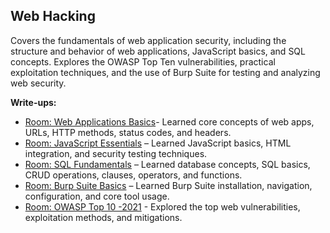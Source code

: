 ## Web Hacking
Covers the fundamentals of web application security, including the structure and behavior of web applications, JavaScript basics, and SQL concepts. Explores the OWASP Top Ten vulnerabilities, practical exploitation techniques, and the use of Burp Suite for testing and analyzing web security.

**Write-ups:**
- [Room: Web Applications Basics](Web_App.md)- Learned core concepts of web apps, URLs, HTTP methods, status codes, and headers.
- [Room: JavaScript Essentials](JS_Essent.md) – Learned JavaScript basics, HTML integration, and security testing techniques.
- [Room: SQL Fundamentals](SQL_Fund.md) – Learned database concepts, SQL basics, CRUD operations, clauses, operators, and functions.
- [Room: Burp Suite Basics](Burp_Suite.md) – Learned Burp Suite installation, navigation, configuration, and core tool usage.
- [Room: OWASP Top 10 -2021](OWASP.md) - Explored the top web vulnerabilities, exploitation methods, and mitigations.
